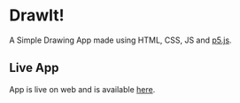# DrawIt!
A Simple Drawing App made using HTML, CSS, JS and [p5.js][1].

## Live App
 App is live on web and is available [here][0].

[0]: <https://yashchaudhari008.github.io/drawit/>
[1]: <https://p5js.org/>